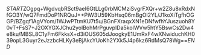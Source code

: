 $START$ZOgpq+WgdvqbRSct9aeI6GtLLg0rbMCMziSvgrFXQr+w2Z8u8xRdxNfGO3Y/wQ7FmdDoP1NRQuJ++PiW3U59KbHsq06mBgOl2YL/J1koXiTgfhOGGP/BZgqf1AgVYom/1WJwPTtmKU7t5u/BGnFXraqxXN1eDNfwfhYJuszuoh8Y0vT+FsS7+J2OXYGXJChu2yolBohMrPguvpIDa5koIWVw5htY5BswCs2Dw4e8ku/MBSL8C1yFm6FkksX+d3iOUS605dJoogkyE1UmRxF4wXNwiduchKH039opL3Guyr2eJzzbcHLKy3eBjAkcYUoKh2YXk5J4p6kz6RdMsQ78Wg==$END$